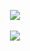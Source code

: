 <p align="center">
  <a href="https://github.com/PeanutDumplings">
    <img src="https://lanyard.cnrad.dev/api/388858536521629706"/>
</a><br><br>
  <a href="https://github.com/PeanutDumplings">
<img src="https://github-readme-stats.vercel.app/api?username=PeanutDumplings&show_icons=true&theme=dark">
</a>
</p>
